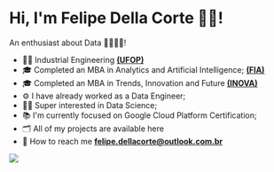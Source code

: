 # Hi, I'm Felipe Della Corte 🙋‍♂️!

An enthusiast about Data 🎲👨🏻‍💻!
- 👨‍🎓 Industrial Engineering  **[(UFOP)](https://ufop.br)**
- 🎓 Completed an MBA in Analytics and Artificial Intelligence; **[(FIA)](https://fia.com.br)**
- 🎓 Completed an MBA in Trends, Innovation and Future **[(INOVA)](https://www.inovabs.com.br)**
- ⚙️ I have already worked as a Data Engineer;
- 🕵️‍♂️ Super interested in Data Science;
- 📚 I'm currently focused on Google Cloud Platform Certification;
- 🗂️ All of my projects are available here
- 📩 How to reach me  **[felipe.dellacorte@outlook.com.br](mailto:felipe.dellacorte@outlook.com.br)**


<p><img align="center" src="https://github-readme-stats.vercel.app/api/top-langs?username=DellaCortef&show_icons=true&locale=en&layout=compact" alt="DellaCortef" /></p>
